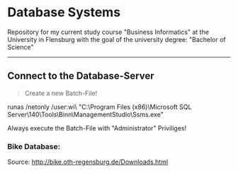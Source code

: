# Database Systems

Repository for my current study course "Business Informatics" at the University in Flensburg with the goal of the university degree: "Bachelor of Science" 

----

## Connect to the Database-Server

> Create a new Batch-File!

runas /netonly /user:wi\\<Insert your Stud.IP-Username here> "C:\Program Files (x86)\Microsoft SQL Server\140\Tools\Binn\ManagementStudio\Ssms.exe"

Always execute the Batch-File with "Administrator" Priviliges!

### Bike Database:
Source: http://bike.oth-regensburg.de/Downloads.html